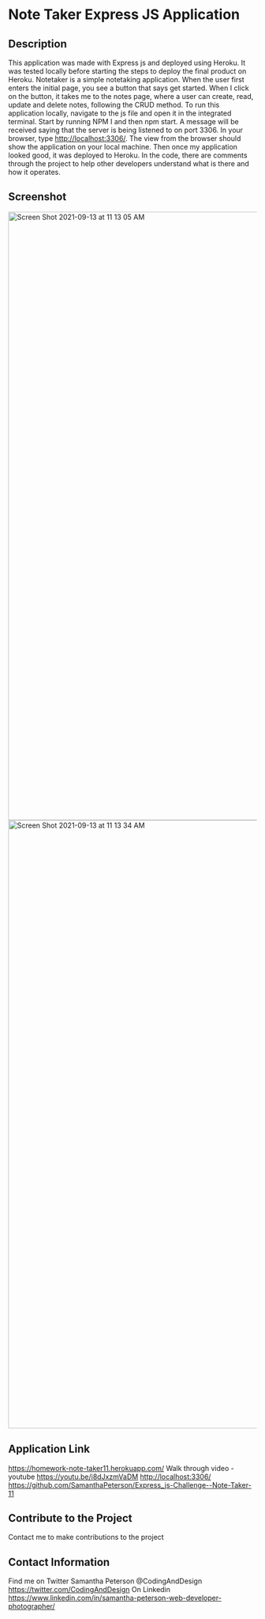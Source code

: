 # Note Taker Express JS Application

## Description

This application was made with Express js and deployed using Heroku. It was tested locally before starting the steps to deploy the final product on Heroku.
Notetaker is a simple notetaking application. When the user first enters the initial page, you see a button that says get started. When I click on the button, it takes me to the notes page, where a user can create, read, update and delete notes, following the CRUD method. To run this application locally, navigate to the js file and open it in the integrated terminal. Start by running NPM I and then npm start. A message will be received saying that the server is being listened to on port 3306.
In your browser, type <http://localhost:3306/>. The view from the browser should show the application on your local machine. Then once my application looked good, it was deployed to Heroku. In the code, there are comments through the project to help other developers understand what is there and how it operates.

## Screenshot
<img width="1230" alt="Screen Shot 2021-09-13 at 11 13 05 AM" src="https://user-images.githubusercontent.com/85209802/133151808-f4a8081b-bebb-43ad-b20a-d177677ca60e.png">
<img width="1230" alt="Screen Shot 2021-09-13 at 11 13 34 AM" src="https://user-images.githubusercontent.com/85209802/133151830-c0a592a2-ca39-43f1-86bd-e432e0bee7e2.png">


## Application Link

<https://homework-note-taker11.herokuapp.com/>
Walk through video -youtube <https://youtu.be/i8dJxzmVaDM>
<http://localhost:3306/>
<https://github.com/SamanthaPeterson/Express_js-Challenge--Note-Taker-11>

## Contribute to the Project

Contact me to make contributions to the project
## Contact Information

Find me on Twitter Samantha Peterson @CodingAndDesign
<https://twitter.com/CodingAndDesign>
On Linkedin
<https://www.linkedin.com/in/samantha-peterson-web-developer-photographer/>
